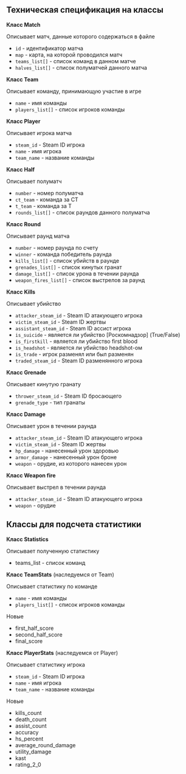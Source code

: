 ## Техническая спецификация на классы 

**Класс Match**

Описывает матч, данные которого содержаться в файле

* `id` - идентификатор матча
* `map` - карта, на которой проводился матч
* `teams_list[]` - список команд в данном матче
* `halves_list[]` - список полуматчей данного матча

**Класс Team**

Описывает команду, принимающую участие в игре

* `name` - имя команды
* `players_list[]` - список игроков команды

**Класс Player**

Описывает игрока матча

* `steam_id` - Steam ID игрока
* `name` - имя игрока
* `team_name` - название команды

**Класс Half**

Описывает полуматч

* `number` - номер полуматча
* `ct_team` - команда за CT
* `t_team` - команда за T
* `rounds_list[]` - список раундов данного полуматча

**Класс Round**

Описывает раунд матча

* `number` - номер раунда по счету
* `winner` - команда победитель раунда 
* `kills_list[]` - список убийств в раунде
* `grenades_list[]` - список кинутых гранат
* `damage_list[]` - список урона в течении раунда
* `weapon_fires_list[]` - список выстрелов за раунд

**Класс Kills**

Описывает убийство

* `attacker_steam_id` - Steam ID атакующего игрока
* `victim_steam_id` - Steam ID жертвы
* `assistant_steam_id` - Steam ID ассист игрока
* `is_suicide` - является ли убийство [Роскомнадзор] (True/False)
* `is_firstkill` - является ли убийство first blood
* `is_headshot` - является ли убийство headshot-ом
* `is_trade` - игрок разменял или был разменян 
* `traded_steam_id` - Steam ID разменянного игрока

**Класс Grenade**

Описывает кинутую гранату

* `thrower_steam_id` - Steam ID бросающего
* `grenade_type` - тип гранаты

**Класс Damage**

Описывает урон в течении раунда

* `attacker_steam_id` - Steam ID атакующего игрока
* `victim_steam_id` - Steam ID жертвы
* `hp_damage` - нанесенный урон здоровью
* `armor_damage` - нанесенный урон броне
* `weapon` - орудие, из которого нанесен урон

**Класс Weapon fire**

Описывает выстрел в течении раунда

* `attacker_steam_id` - Steam ID атакующего игрока
* `weapon` - орудие

## Классы для подсчета статистики

**Класс Statistics**

Описывает полученную статистику 

* teams_list - список команд

**Класс TeamStats**  (наследуемся от Team)

Описывает статистику по команде

- `name` - имя команды
- `players_list[]` - список игроков команды

Новые

* first_half_score
* second_half_score
* final_score

**Класс PlayerStats** (наследуемся от Player)

Описывает статистику игрока

- `steam_id` - Steam ID игрока
- `name` - имя игрока
- `team_name` - название команды

Новые

* kills_count
* death_count
* assist_count
* accuracy
* hs_percent
* average_round_damage
* utility_damage
* kast
* rating_2_0


